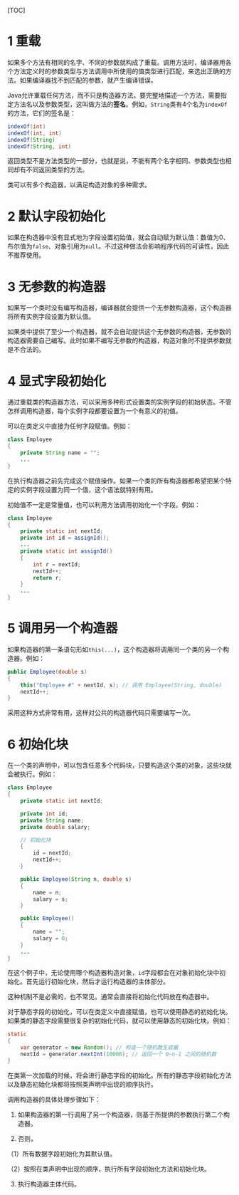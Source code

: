 [TOC]
# 1 重载
如果多个方法有相同的名字、不同的参数就构成了重载。调用方法时，编译器用各个方法定义时的参数类型与方法调用中所使用的值类型进行匹配，来选出正确的方法。如果编译器找不到匹配的参数，就产生编译错误。

Java允许重载任何方法，而不只是构造器方法。要完整地描述一个方法，需要指定方法名以及参数类型，这叫做方法的**签名**。例如，`String`类有4个名为`indexOf`的方法，它们的签名是：

```java
indexOf(int)
indexOf(int, int)
indexOf(String)
indexOf(String, int)
```
返回类型不是方法类型的一部分，也就是说，不能有两个名字相同、参数类型也相同却有不同返回类型的方法。

类可以有多个构造器，以满足构造对象的多种需求。
# 2 默认字段初始化
如果在构造器中没有显式地为字段设置初始值，就会自动赋为默认值：数值为0、布尔值为`false`、对象引用为`null`。不过这种做法会影响程序代码的可读性，因此不推荐使用。
# 3 无参数的构造器
如果写一个类时没有编写构造器，编译器就会提供一个无参数构造器，这个构造器将所有实例字段设置为默认值。

如果类中提供了至少一个构造器，就不会自动提供这个无参数的构造器，无参数的构造器需要自己编写。此时如果不编写无参数的构造器，构造对象时不提供参数就是不合法的。
# 4 显式字段初始化
通过重载类的构造器方法，可以采用多种形式设置类的实例字段的初始状态。不管怎样调用构造器，每个实例字段都要设置为一个有意义的初值。

可以在类定义中直接为任何字段赋值。例如：

```java
class Employee
{
	private String name = "";
	...
}
```
在执行构造器之前先完成这个赋值操作。如果一个类的所有构造器都希望把某个特定的实例字段设置为同一个值，这个语法就特别有用。

初始值不一定是常量值，也可以利用方法调用初始化一个字段。例如：

```java
class Employee
{
	private static int nextId;
	private int id = assignId();
	...
	private static int assignId()
	{
		int r = nextId;
		nextId++;
		return r;
	}
	...
}
```
# 5 调用另一个构造器
如果构造器的第一条语句形如`this(...)`，这个构造器将调用同一个类的另一个构造器。例如：

```java
public Employee(double s)
{
	this("Employee #" + nextId, s); // 调用 Employee(String, double)
	nextId++;
}
```
采用这种方式非常有用，这样对公共的构造器代码只需要编写一次。
# 6 初始化块
在一个类的声明中，可以包含任意多个代码块，只要构造这个类的对象，这些块就会被执行。例如：

```java
class Employee
{
	private static int nextId;

	private int id;
	private String name;
	private double salary;

	// 初始化块
	{
		id = nextId;
		nextId++;
	}

	public Employee(String n, double s)
	{
		name = n;
		salary = s;
	}

	public Employee()
	{
		name = "";
		salary = 0;
	}
	...
}
```
在这个例子中，无论使用哪个构造器构造对象，`id`字段都会在对象初始化块中初始化。首先运行初始化块，然后才运行构造器的主体部分。

这种机制不是必需的，也不常见。通常会直接将初始化代码放在构造器中。

对于静态字段的初始化，可以在类定义中直接赋值，也可以使用静态的初始化块。如果类的静态字段需要很复杂的初始化代码，就可以使用静态的初始化块。例如：

```java
static
{
	var generator = new Random(); // 构造一个随机数生成器
	nextId = generator.nextInt(10000); // 返回一个 0~n-1 之间的随机数
}
```
在类第一次加载的时候，将会进行静态字段的初始化。所有的静态字段初始化方法以及静态初始化块都将按照类声明中出现的顺序执行。

调用构造器的具体处理步骤如下：

 1. 如果构造器的第一行调用了另一个构造器，则基于所提供的参数执行第二个构造器。

 2. 否则，

  （1）所有数据字段初始化为其默认值。

  （2）按照在类声明中出现的顺序，执行所有字段初始化方法和初始化块。

 3. 执行构造器主体代码。
